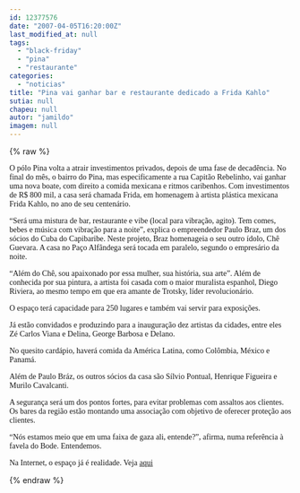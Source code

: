 ```yaml
---
id: 12377576
date: "2007-04-05T16:20:00Z"
last_modified_at: null
tags:
  - "black-friday"
  - "pina"
  - "restaurante"
categories:
  - "noticias"
title: "Pina vai ganhar bar e restaurante dedicado a Frida Kahlo"
sutia: null
chapeu: null
autor: "jamildo"
imagem: null
---
```

{% raw %}
<p><span style="font-family: Verdana;">O p&oacute;lo Pina volta a atrair investimentos privados, depois de uma fase de decad&ecirc;ncia. No final do m&ecirc;s, o bairro do Pina, mas especificamente a rua Capit&atilde;o Rebelinho, vai ganhar uma nova boate, com direito a comida mexicana e ritmos caribenhos. Com investimentos de R$ 800 mil, a casa ser&aacute; chamada Frida, em homenagem &agrave; artista pl&aacute;stica mexicana Frida Kahlo, no ano de seu centen&aacute;rio.</span></p>
<p><span style="font-family: Verdana;">&ldquo;Ser&aacute; uma mistura de bar, restaurante e vibe (local para vibra&ccedil;&atilde;o, agito). Tem comes, bebes e m&uacute;sica com vibra&ccedil;&atilde;o para a noite&rdquo;, explica o empreendedor Paulo Braz, um dos s&oacute;cios do Cuba do Capibaribe. Neste projeto, Braz homenageia o seu outro &iacute;dolo, Ch&ecirc; Guevara. A casa no Pa&ccedil;o Alf&acirc;ndega ser&aacute; tocada em paralelo, segundo o empres&aacute;rio da noite.</span></p>
<p><span style="font-family: Verdana;">&ldquo;Al&eacute;m do Ch&ecirc;, sou apaixonado por essa mulher, sua hist&oacute;ria, sua arte&rdquo;. Al&eacute;m de conhecida por sua pintura, a artista foi casada com o maior muralista espanhol, Diego Riviera, ao mesmo tempo em que era amante de Trotsky, l&iacute;der revolucion&aacute;rio.</span></p>
<p><span style="font-family: Verdana;">O espa&ccedil;o ter&aacute; capacidade para 250 lugares e tamb&eacute;m vai servir para exposi&ccedil;&otilde;es.</span></p>
<p><span style="font-family: Verdana;">J&aacute; est&atilde;o convidados e produzindo para a inaugura&ccedil;&atilde;o dez artistas da cidades, entre eles Z&eacute; Carlos Viana e Delina, George Barbosa e Delano.</span></p>
<p><span style="font-family: Verdana;">No quesito card&aacute;pio, haver&aacute; comida da Am&eacute;rica Latina, como Col&ocirc;mbia, M&eacute;xico e Panam&aacute;.</span></p>
<p><span style="font-family: Verdana;">Al&eacute;m de Paulo Br&aacute;z, os outros s&oacute;cios da casa s&atilde;o S&iacute;lvio Pontual, Henrique Figueira e Murilo Cavalcanti.</span></p>
<p><span style="font-family: Verdana;">A seguran&ccedil;a ser&aacute; um dos pontos fortes, para evitar problemas com assaltos aos clientes. Os bares da regi&atilde;o est&atilde;o montando uma associa&ccedil;&atilde;o com objetivo de oferecer prote&ccedil;&atilde;o aos clientes. </span></p>
<p><span style="font-family: Verdana;">&ldquo;N&oacute;s estamos meio que em uma faixa de gaza ali, entende?&rdquo;, afirma, numa refer&ecirc;ncia &agrave; favela do Bode. Entendemos.</span></p>
<p><span style="font-family: Verdana;">Na Internet, o espa&ccedil;o j&aacute; &eacute; realidade. Veja <a href="https://jc.ne10.uol.com.br/">aqui</a></span></p>
{% endraw %}